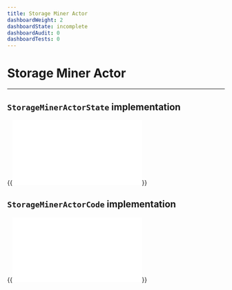 ```yaml
---
title: Storage Miner Actor
dashboardWeight: 2
dashboardState: incomplete
dashboardAudit: 0
dashboardTests: 0
---
```


# Storage Miner Actor
---

## `StorageMinerActorState` implementation

{{<embed src="/docs/actors/actors/builtin/storage_miner/storage_miner_actor_state.go"  lang="go" >}}

## `StorageMinerActorCode` implementation

{{<embed src="/docs/actors/actors/builtin/storage_miner/storage_miner_actor.go"  lang="go" >}}
